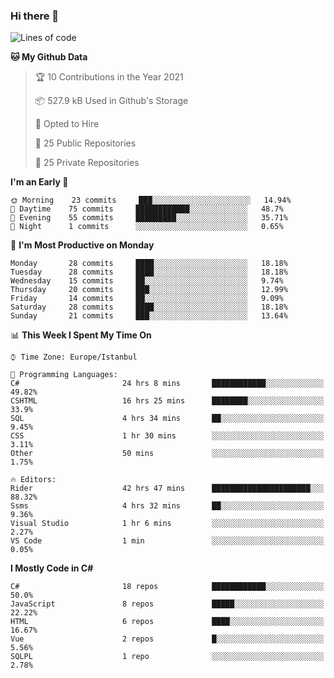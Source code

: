 ### Hi there 👋

<!--START_SECTION:waka-->
![Lines of code](https://img.shields.io/badge/From%20Hello%20World%20I%27ve%20Written-5.4%20million%20lines%20of%20code-blue)

**🐱 My Github Data** 

> 🏆 10 Contributions in the Year 2021
 > 
> 📦 527.9 kB Used in Github's Storage 
 > 
> 💼 Opted to Hire
 > 
> 📜 25 Public Repositories 
 > 
> 🔑 25 Private Repositories  
 > 
**I'm an Early 🐤** 

```text
🌞 Morning    23 commits     ███░░░░░░░░░░░░░░░░░░░░░░   14.94% 
🌆 Daytime    75 commits     ████████████░░░░░░░░░░░░░   48.7% 
🌃 Evening    55 commits     █████████░░░░░░░░░░░░░░░░   35.71% 
🌙 Night      1 commits      ░░░░░░░░░░░░░░░░░░░░░░░░░   0.65%

```
📅 **I'm Most Productive on Monday** 

```text
Monday       28 commits     ████░░░░░░░░░░░░░░░░░░░░░   18.18% 
Tuesday      28 commits     ████░░░░░░░░░░░░░░░░░░░░░   18.18% 
Wednesday    15 commits     ██░░░░░░░░░░░░░░░░░░░░░░░   9.74% 
Thursday     20 commits     ███░░░░░░░░░░░░░░░░░░░░░░   12.99% 
Friday       14 commits     ██░░░░░░░░░░░░░░░░░░░░░░░   9.09% 
Saturday     28 commits     ████░░░░░░░░░░░░░░░░░░░░░   18.18% 
Sunday       21 commits     ███░░░░░░░░░░░░░░░░░░░░░░   13.64%

```


📊 **This Week I Spent My Time On** 

```text
⌚︎ Time Zone: Europe/Istanbul

💬 Programming Languages: 
C#                       24 hrs 8 mins       ████████████░░░░░░░░░░░░░   49.82% 
CSHTML                   16 hrs 25 mins      ████████░░░░░░░░░░░░░░░░░   33.9% 
SQL                      4 hrs 34 mins       ██░░░░░░░░░░░░░░░░░░░░░░░   9.45% 
CSS                      1 hr 30 mins        ░░░░░░░░░░░░░░░░░░░░░░░░░   3.11% 
Other                    50 mins             ░░░░░░░░░░░░░░░░░░░░░░░░░   1.75%

🔥 Editors: 
Rider                    42 hrs 47 mins      ██████████████████████░░░   88.32% 
Ssms                     4 hrs 32 mins       ██░░░░░░░░░░░░░░░░░░░░░░░   9.36% 
Visual Studio            1 hr 6 mins         ░░░░░░░░░░░░░░░░░░░░░░░░░   2.27% 
VS Code                  1 min               ░░░░░░░░░░░░░░░░░░░░░░░░░   0.05%

```

**I Mostly Code in C#** 

```text
C#                       18 repos            ████████████░░░░░░░░░░░░░   50.0% 
JavaScript               8 repos             █████░░░░░░░░░░░░░░░░░░░░   22.22% 
HTML                     6 repos             ████░░░░░░░░░░░░░░░░░░░░░   16.67% 
Vue                      2 repos             █░░░░░░░░░░░░░░░░░░░░░░░░   5.56% 
SQLPL                    1 repo              ░░░░░░░░░░░░░░░░░░░░░░░░░   2.78%

```



<!--END_SECTION:waka-->

<!--
**ebubekirdinc/ebubekirdinc** is a ✨ _special_ ✨ repository because its `README.md` (this file) appears on your GitHub profile.

Here are some ideas to get you started:

- 🔭 I’m currently working on ...
- 🌱 I’m currently learning ...
- 👯 I’m looking to collaborate on ...
- 🤔 I’m looking for help with ...
- 💬 Ask me about ...
- 📫 How to reach me: ...
- 😄 Pronouns: ...
- ⚡ Fun fact: ...
-->

